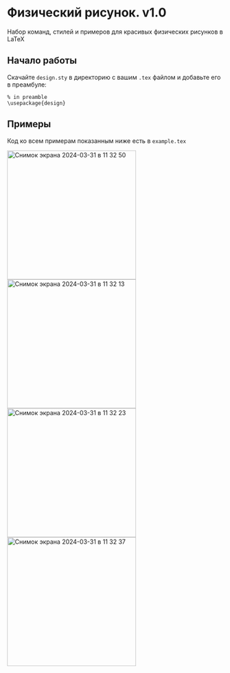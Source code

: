 # Физический рисунок. v1.0
Набор команд, стилей и примеров для красивых физических рисунков в LaTeX

## Начало работы

Скачайте `design.sty` в директорию с вашим `.tex` файлом и добавьте его в преамбуле:

```
% in preamble
\usepackage{design}
```

## Примеры

Код ко всем примерам показанным ниже есть в `example.tex`

<img width="300" alt="Снимок экрана 2024-03-31 в 11 32 50" src="https://github.com/gimaevazamat/Design/assets/133674847/67fdbfae-170d-4e76-abb1-63575f26d564">
<img width="300" alt="Снимок экрана 2024-03-31 в 11 32 13" src="https://github.com/gimaevazamat/Design/assets/133674847/acc91bb1-7530-49e4-8b44-218cdbd09559">
<img width="300" alt="Снимок экрана 2024-03-31 в 11 32 23" src="https://github.com/gimaevazamat/Design/assets/133674847/3c3496c1-f6e3-48f1-9a16-ac999ea63419">
<img width="300" alt="Снимок экрана 2024-03-31 в 11 32 37" src="https://github.com/gimaevazamat/Design/assets/133674847/ea551352-a1a7-472e-9248-ed1d8510f680">
